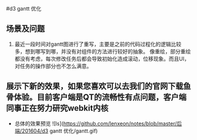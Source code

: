 #d3 gantt 优化

## 场景及问题
1. 最近一段时间对gantt图进行了重写，主要是之前的代码过程化的逻辑比较多，想到哪写到哪，并没有对组件的方法进行较好的抽象。
像重绘，部分重绘都没有考虑，每次修改任务后都会导致初始化造成滚动，位移现象。而且UI，对任务的操作部分也不怎么满意。

## 展示下新的效果，如果您喜欢可以去我们的官网下载鱼骨体验。目前客户端是QT的流畅性有点问题，客户端同事正在努力研究webkit内核

* 总体的效果预览
![ls](https://github.com/lenxeon/notes/blob/master/后端/201604/d3 gantt 优化/gantt.gif)
